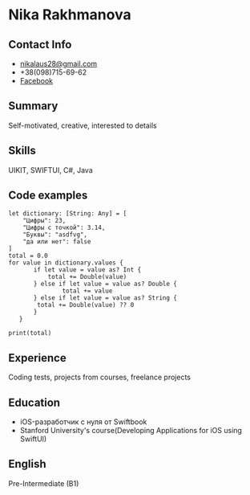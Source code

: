 # Nika Rakhmanova
## Contact Info
- nikalaus28@gmail.com
- +38(098)715-69-62
- [Facebook](https://www.facebook.com/rakhmanova.nika/)
## Summary
Self-motivated, creative, interested to details
## Skills
UIKIT, SWIFTUI, C#, Java
## Code examples

```
let dictionary: [String: Any] = [
    "Цифры": 23,
    "Цифры с точкой": 3.14,
    "Буквы": "asdfvg",
    "да или нет": false
]
total = 0.0
for value in dictionary.values {
       if let value = value as? Int {
           total += Double(value)
       } else if let value = value as? Double {
               total += value
       } else if let value = value as? String {
        total += Double(value) ?? 0
       }
   }

print(total)

```
## Experience
Coding tests, projects from courses, freelance projects

## Education 
- iOS-разработчик с нуля от Swiftbook
- Stanford University's course(Developing Applications for iOS using SwiftUI)

## English
Pre-Intermediate (B1)
